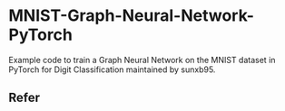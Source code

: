 # MNIST-Graph-Neural-Network-PyTorch

Example code to train a Graph Neural Network on the MNIST dataset in PyTorch for Digit Classification maintained by sunxb95.

## Refer